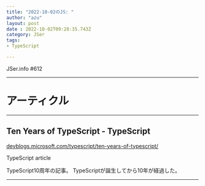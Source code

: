 ```yaml
---
title: "2022-10-02のJS: "
author: "azu"
layout: post
date : 2022-10-02T09:28:35.743Z
category: JSer
tags:
- TypeScript

---
```


JSer.info #612

----

<h1 class="site-genre">アーティクル</h1>

----

## Ten Years of TypeScript - TypeScript
[devblogs.microsoft.com/typescript/ten-years-of-typescript/](https://devblogs.microsoft.com/typescript/ten-years-of-typescript/ "Ten Years of TypeScript - TypeScript")
<p class="jser-tags jser-tag-icon"><span class="jser-tag">TypeScript</span> <span class="jser-tag">article</span></p>

TypeScript10周年の記事。
TypeScriptが誕生してから10年が経過した。


----
